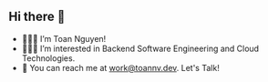 ## Hi there 👋

- 🙋🏻‍♂️ I’m Toan Nguyen!
- 🧑🏻‍💻 I’m interested in Backend Software Engineering and Cloud Technologies.
- 📨 You can reach me at work@toannv.dev. Let's Talk!
